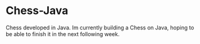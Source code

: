 # Chess-Java
Chess developed in Java.
Im currently building a Chess on Java, hoping to be able to finish it in the next following week.
